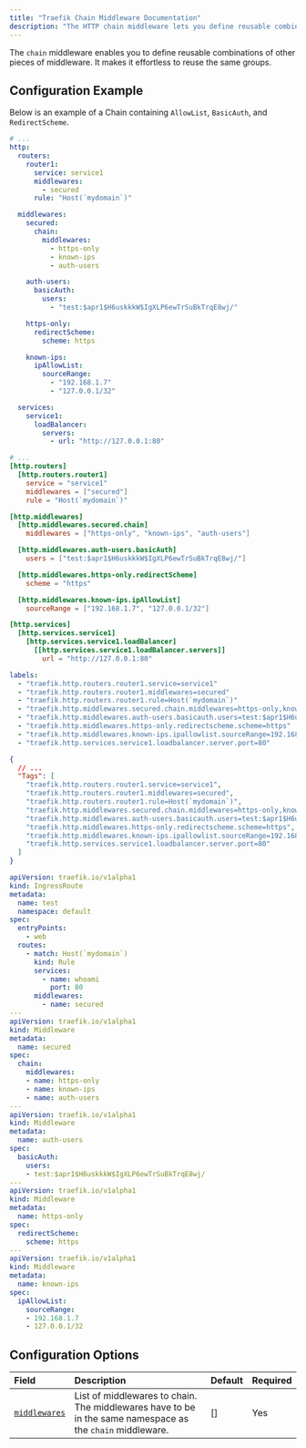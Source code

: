 ```yaml
---
title: "Traefik Chain Middleware Documentation"
description: "The HTTP chain middleware lets you define reusable combinations of other middleware, to reuse the same groups. Read the technical documentation."
---
```


The `chain` middleware enables you to define reusable combinations of other pieces of middleware.
It makes it effortless to reuse the same groups.

## Configuration Example

Below is an example of a Chain containing `AllowList`, `BasicAuth`, and `RedirectScheme`.

```yaml tab="Structured (YAML)"
# ...
http:
  routers:
    router1:
      service: service1
      middlewares:
        - secured
      rule: "Host(`mydomain`)"

  middlewares:
    secured:
      chain:
        middlewares:
          - https-only
          - known-ips
          - auth-users

    auth-users:
      basicAuth:
        users:
          - "test:$apr1$H6uskkkW$IgXLP6ewTrSuBkTrqE8wj/"

    https-only:
      redirectScheme:
        scheme: https

    known-ips:
      ipAllowList:
        sourceRange:
          - "192.168.1.7"
          - "127.0.0.1/32"

  services:
    service1:
      loadBalancer:
        servers:
          - url: "http://127.0.0.1:80"
```

```toml tab="Structured (TOML)"
# ...
[http.routers]
  [http.routers.router1]
    service = "service1"
    middlewares = ["secured"]
    rule = "Host(`mydomain`)"

[http.middlewares]
  [http.middlewares.secured.chain]
    middlewares = ["https-only", "known-ips", "auth-users"]

  [http.middlewares.auth-users.basicAuth]
    users = ["test:$apr1$H6uskkkW$IgXLP6ewTrSuBkTrqE8wj/"]

  [http.middlewares.https-only.redirectScheme]
    scheme = "https"

  [http.middlewares.known-ips.ipAllowList]
    sourceRange = ["192.168.1.7", "127.0.0.1/32"]

[http.services]
  [http.services.service1]
    [http.services.service1.loadBalancer]
      [[http.services.service1.loadBalancer.servers]]
        url = "http://127.0.0.1:80"
``` 

```yaml tab="Labels"
labels:
  - "traefik.http.routers.router1.service=service1"
  - "traefik.http.routers.router1.middlewares=secured"
  - "traefik.http.routers.router1.rule=Host(`mydomain`)"
  - "traefik.http.middlewares.secured.chain.middlewares=https-only,known-ips,auth-users"
  - "traefik.http.middlewares.auth-users.basicauth.users=test:$apr1$H6uskkkW$IgXLP6ewTrSuBkTrqE8wj/"
  - "traefik.http.middlewares.https-only.redirectscheme.scheme=https"
  - "traefik.http.middlewares.known-ips.ipallowlist.sourceRange=192.168.1.7,127.0.0.1/32"
  - "traefik.http.services.service1.loadbalancer.server.port=80"
```

```json tab="Tags"
{
  // ...
  "Tags": [
    "traefik.http.routers.router1.service=service1",
    "traefik.http.routers.router1.middlewares=secured",
    "traefik.http.routers.router1.rule=Host(`mydomain`)",
    "traefik.http.middlewares.secured.chain.middlewares=https-only,known-ips,auth-users",
    "traefik.http.middlewares.auth-users.basicauth.users=test:$apr1$H6uskkkW$IgXLP6ewTrSuBkTrqE8wj/",
    "traefik.http.middlewares.https-only.redirectscheme.scheme=https",
    "traefik.http.middlewares.known-ips.ipallowlist.sourceRange=192.168.1.7,127.0.0.1/32",
    "traefik.http.services.service1.loadbalancer.server.port=80"
  ]
}
```

```yaml tab="Kubernetes"
apiVersion: traefik.io/v1alpha1
kind: IngressRoute
metadata:
  name: test
  namespace: default
spec:
  entryPoints:
    - web
  routes:
    - match: Host(`mydomain`)
      kind: Rule
      services:
        - name: whoami
          port: 80
      middlewares:
        - name: secured
---
apiVersion: traefik.io/v1alpha1
kind: Middleware
metadata:
  name: secured
spec:
  chain:
    middlewares:
    - name: https-only
    - name: known-ips
    - name: auth-users
---
apiVersion: traefik.io/v1alpha1
kind: Middleware
metadata:
  name: auth-users
spec:
  basicAuth:
    users:
    - test:$apr1$H6uskkkW$IgXLP6ewTrSuBkTrqE8wj/
---
apiVersion: traefik.io/v1alpha1
kind: Middleware
metadata:
  name: https-only
spec:
  redirectScheme:
    scheme: https
---
apiVersion: traefik.io/v1alpha1
kind: Middleware
metadata:
  name: known-ips
spec:
  ipAllowList:
    sourceRange:
    - 192.168.1.7
    - 127.0.0.1/32
```


## Configuration Options

| Field | Description | Default | Required |
|:------|:------------|:--------|:---------|
| <a id="middlewares" href="#middlewares" title="#middlewares">`middlewares`</a> | List of middlewares to chain.<br /> The middlewares have to be in the same namespace as the `chain` middleware. | [] | Yes |
